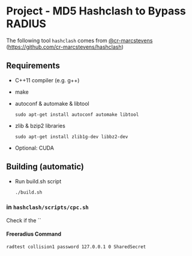 # Project - MD5 Hashclash to Bypass RADIUS
The following tool `hashclash` comes from [@cr-marcstevens](https://github.com/cr-marcstevens) 
(https://github.com/cr-marcstevens/hashclash)

## Requirements

- C++11 compiler (e.g. g++)
- make
- autoconf & automake & libtool

  `sudo apt-get install autoconf automake libtool`
  
- zlib & bzip2 libraries

  `sudo apt-get install zlib1g-dev libbz2-dev`
  
- Optional: CUDA
  
## Building (automatic)

- Run build.sh script

   `./build.sh`

### in ``hashclash/scripts/cpc.sh``
Check if the ``


#### Freeradius Command

```
radtest collision1 password 127.0.0.1 0 SharedSecret
```